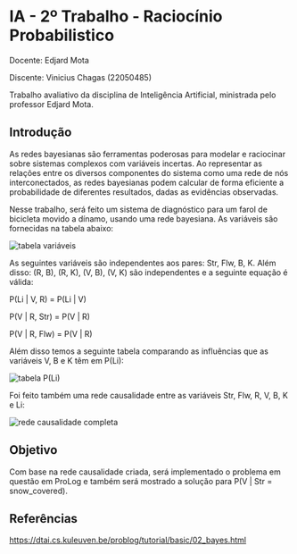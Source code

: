 # IA - 2º Trabalho - Raciocínio Probabilistico

Docente: Edjard Mota

Discente: Vinicius Chagas (22050485)


Trabalho avaliativo da disciplina de Inteligência Artificial, ministrada pelo professor Edjard Mota.


## Introdução

As redes bayesianas são ferramentas poderosas para modelar e raciocinar sobre sistemas complexos com variáveis incertas. Ao representar as relações entre os diversos componentes do sistema como uma rede de nós interconectados, as redes bayesianas podem calcular de forma eficiente a probabilidade de diferentes resultados, dadas as evidências observadas.


Nesse trabalho, será feito um sistema de diagnóstico para um farol de bicicleta movido a dínamo, usando uma rede bayesiana. As variáveis são fornecidas na tabela abaixo:


![tabela variáveis](https://github.com/user-attachments/assets/a285f223-1b28-46a6-a049-faff6d474c6a)


As seguintes variáveis são independentes aos pares: Str, Flw, B, K. Além disso: (R, B), (R, K), (V, B), (V, K) são independentes e a seguinte equação é válida:


P(Li | V, R) = P(Li | V)

P(V | R, Str) = P(V | R)

P(V | R, Flw) = P(V | R)


Além disso temos a seguinte tabela comparando as influências que as variáveis V, B e K têm em P(Li):


![tabela P(Li)](https://github.com/user-attachments/assets/c82ebf07-78b6-41f3-a828-678754937e00)


Foi feito também uma rede causalidade entre as variáveis Str, Flw, R, V, B, K e Li:


![rede causalidade completa](https://github.com/user-attachments/assets/413f501d-6df7-4c92-b4b2-09b8a654a3e7)



## Objetivo


Com base na rede causalidade criada, será implementado o problema em questão em ProLog e também será mostrado a solução para P(V | Str = snow_covered).



## Referências
 
https://dtai.cs.kuleuven.be/problog/tutorial/basic/02_bayes.html


